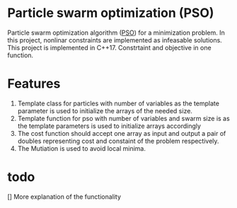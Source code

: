 # Particle swarm optimization (PSO)
Particle swarm optimization algorithm ([PSO](https://en.wikipedia.org/wiki/Particle_swarm_optimization)) for a minimization problem. In this project, nonlinar constraints are implemented as infeasable solutions.
This project is implemented in C++17.
Constrtaint and objective in one function.

# Features

1. Template class for particles with number of variables as the template parameter is used to initialize the arrays of the needed size.
2. Template function for pso with number of variables and swarm size is as the template parameters is used to initialize arrays accordingly
3. The cost function should accept one array as input and output a pair of doubles representing cost and constaint of the problem respectively.
4. The Mutiation is used to avoid local minima.

# todo
[] More explanation of the functionality
